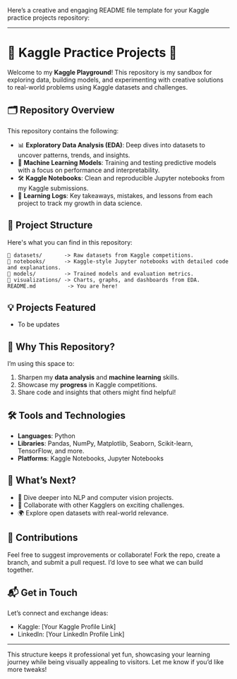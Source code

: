 Here’s a creative and engaging README file template for your Kaggle practice projects repository:  

---

# 🌟 Kaggle Practice Projects 🚀  
Welcome to my **Kaggle Playground**! This repository is my sandbox for exploring data, building models, and experimenting with creative solutions to real-world problems using Kaggle datasets and challenges.  

## 🗂️ Repository Overview  
This repository contains the following:  
- 📊 **Exploratory Data Analysis (EDA)**: Deep dives into datasets to uncover patterns, trends, and insights.  
- 🤖 **Machine Learning Models**: Training and testing predictive models with a focus on performance and interpretability.  
- 🛠️ **Kaggle Notebooks**: Clean and reproducible Jupyter notebooks from my Kaggle submissions.  
- 🌱 **Learning Logs**: Key takeaways, mistakes, and lessons from each project to track my growth in data science.  

## 📁 Project Structure  
Here's what you can find in this repository:  
```
📂 datasets/       -> Raw datasets from Kaggle competitions.  
📂 notebooks/      -> Kaggle-style Jupyter notebooks with detailed code and explanations.  
📂 models/         -> Trained models and evaluation metrics.  
📂 visualizations/ -> Charts, graphs, and dashboards from EDA.  
README.md          -> You are here!  
```

## 💡 Projects Featured  
- To be updates

## 🚀 Why This Repository?  
I’m using this space to:  
1. Sharpen my **data analysis** and **machine learning** skills.  
2. Showcase my **progress** in Kaggle competitions.  
3. Share code and insights that others might find helpful!  

## 🛠️ Tools and Technologies  
- **Languages**: Python  
- **Libraries**: Pandas, NumPy, Matplotlib, Seaborn, Scikit-learn, TensorFlow, and more.  
- **Platforms**: Kaggle Notebooks, Jupyter Notebooks  

## 🌟 What’s Next?  
- 🧠 Dive deeper into NLP and computer vision projects.  
- 💬 Collaborate with other Kagglers on exciting challenges.  
- 🌍 Explore open datasets with real-world relevance.  

## 🤝 Contributions  
Feel free to suggest improvements or collaborate! Fork the repo, create a branch, and submit a pull request. I’d love to see what we can build together.  

## 📬 Get in Touch  
Let’s connect and exchange ideas:  
- Kaggle: [Your Kaggle Profile Link]  
- LinkedIn: [Your LinkedIn Profile Link]  

---

This structure keeps it professional yet fun, showcasing your learning journey while being visually appealing to visitors. Let me know if you’d like more tweaks!
